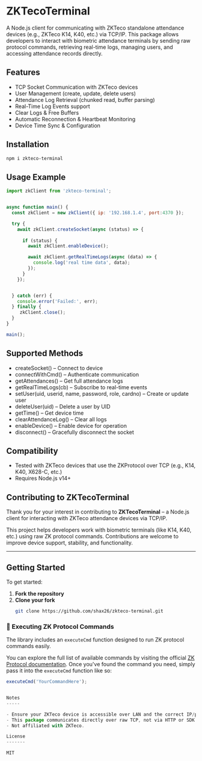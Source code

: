 
ZKTecoTerminal
==============

A Node.js client for communicating with ZKTeco standalone attendance devices (e.g., ZKTeco K14, K40, etc.) via TCP/IP.
This package allows developers to interact with biometric attendance terminals by sending raw protocol commands,
retrieving real-time logs, managing users, and accessing attendance records directly.

Features
--------

- TCP Socket Communication with ZKTeco devices
- User Management (create, update, delete users)
- Attendance Log Retrieval (chunked read, buffer parsing)
- Real-Time Log Events support
- Clear Logs & Free Buffers
- Automatic Reconnection & Heartbeat Monitoring
- Device Time Sync & Configuration

Installation
------------

```bash
npm i zkteco-terminal
```

Usage Example
-------------

```js
import zkClient from 'zkteco-terminal';


async function main() {
  const zkClient = new zkClient({ ip: '192.168.1.4', port:4370 });

  try {
    await zkClient.createSocket(async (status) => {
     
      if (status) {
        await zkClient.enableDevice();

        await zkClient.getRealTimeLogs(async (data) => {
          console.log('real time data', data);
        });
      }
    });


  } catch (err) {
    console.error('Failed:', err);
  } finally {
     zkClient.close();
  }
}

main();
```

Supported Methods
-----------------

- createSocket() – Connect to device
- connectWithCmd() – Authenticate communication
- getAttendances() – Get full attendance logs
- getRealTimeLogs(cb) – Subscribe to real-time events
- setUser(uid, userid, name, password, role, cardno) – Create or update user
- deleteUser(uid) – Delete a user by UID
- getTime() – Get device time
- clearAttendanceLog() – Clear all logs
- enableDevice() – Enable device for operation
- disconnect() – Gracefully disconnect the socket

Compatibility
-------------

- Tested with ZKTeco devices that use the ZKProtocol over TCP (e.g., K14, K40, X628-C, etc.)
- Requires Node.js v14+


Contributing to ZKTecoTerminal
--------
Thank you for your interest in contributing to **ZKTecoTerminal** – a Node.js client for interacting with ZKTeco attendance devices via TCP/IP.

This project helps developers work with biometric terminals (like K14, K40, etc.) using raw ZK protocol commands. Contributions are welcome to improve device support, stability, and functionality.

---

Getting Started
--------

To get started:

1. **Fork the repository**
2. **Clone your fork**  
   ```bash
   git clone https://github.com/shax26/zkteco-terminal.git


### 🔧 Executing ZK Protocol Commands

The library includes an `executeCmd` function designed to run ZK protocol commands easily.

You can explore the full list of available commands by visiting the official [ZK Protocol documentation](https://github.com/adrobinoga/zk-protocol/blob/master/protocol.md). Once you've found the command you need, simply pass it into the `executeCmd` function like so:

```js
executeCmd('YourCommandHere');


Notes
-----

- Ensure your ZKTeco device is accessible over LAN and the correct IP/port is set.
- This package communicates directly over raw TCP, not via HTTP or SDK.
- Not affiliated with ZKTeco.

License
-------

MIT